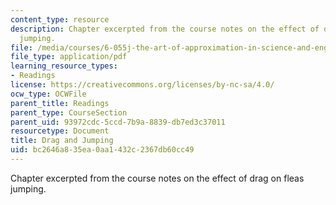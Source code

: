 ```yaml
---
content_type: resource
description: Chapter excerpted from the course notes on the effect of drag on fleas
  jumping.
file: /media/courses/6-055j-the-art-of-approximation-in-science-and-engineering-spring-2008/bc2646a835ea0aa1432c2367db60cc49_mar03.pdf
file_type: application/pdf
learning_resource_types:
- Readings
license: https://creativecommons.org/licenses/by-nc-sa/4.0/
ocw_type: OCWFile
parent_title: Readings
parent_type: CourseSection
parent_uid: 93972cdc-5ccd-7b9a-8839-db7ed3c37011
resourcetype: Document
title: Drag and Jumping
uid: bc2646a8-35ea-0aa1-432c-2367db60cc49
---
```

Chapter excerpted from the course notes on the effect of drag on fleas jumping.